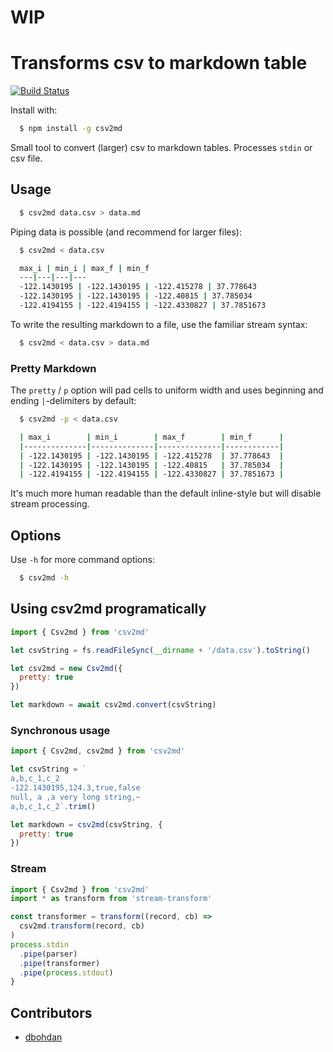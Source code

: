 # WIP

# Transforms csv to markdown table

[![Build Status](https://travis-ci.org/pstaender/csv2md.svg?branch=master)](https://travis-ci.org/pstaender/csv2md)

Install with:

```sh
  $ npm install -g csv2md
```

Small tool to convert (larger) csv to markdown tables. Processes `stdin` or csv file.

## Usage

```sh
  $ csv2md data.csv > data.md
```

Piping data is possible (and recommend for larger files):

```sh
  $ csv2md < data.csv

  max_i | min_i | max_f | min_f
  ---|---|---|---
  -122.1430195 | -122.1430195 | -122.415278 | 37.778643
  -122.1430195 | -122.1430195 | -122.40815 | 37.785034
  -122.4194155 | -122.4194155 | -122.4330827 | 37.7851673
```

To write the resulting markdown to a file, use the familiar stream syntax:

```sh
  $ csv2md < data.csv > data.md
```

### Pretty Markdown

The `pretty` / `p` option will pad cells to uniform width and uses beginning and ending `|`-delimiters by default:

```sh
  $ csv2md -p < data.csv

  | max_i        | min_i        | max_f        | min_f      |
  |--------------|--------------|--------------|------------|
  | -122.1430195 | -122.1430195 | -122.415278  | 37.778643  |
  | -122.1430195 | -122.1430195 | -122.40815   | 37.785034  |
  | -122.4194155 | -122.4194155 | -122.4330827 | 37.7851673 |
```

It's much more human readable than the default inline-style but will disable stream processing.

## Options

Use `-h` for more command options:

```sh
  $ csv2md -h
```

## Using csv2md programatically

```js
import { Csv2md } from 'csv2md'

let csvString = fs.readFileSync(__dirname + '/data.csv').toString()

let csv2md = new Csv2md({
  pretty: true
})

let markdown = await csv2md.convert(csvString)
```

### Synchronous usage

```js
import { Csv2md, csv2md } from 'csv2md'

let csvString = `
a,b,c_1,c_2
-122.1430195,124.3,true,false
null, a ,a very long string,~
a,b,c_1,c_2`.trim()

let markdown = csv2md(csvString, {
  pretty: true
})
```

### Stream

```js
import { Csv2md } from 'csv2md'
import * as transform from 'stream-transform'

const transformer = transform((record, cb) =>
  csv2md.transform(record, cb)
)
process.stdin
  .pipe(parser)
  .pipe(transformer)
  .pipe(process.stdout)
}
```

## Contributors

- [dbohdan](https://github.com/dbohdan)
